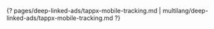 {? pages/deep-linked-ads/tappx-mobile-tracking.md | multilang/deep-linked-ads/tappx-mobile-tracking.md ?}
